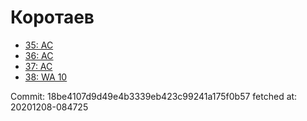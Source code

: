 # Коротаев
- [35: AC](35.md)
- [36: AC](36.md)
- [37: AC](37.md)
- [38: WA 10](38.md)

Commit: 18be4107d9d49e4b3339eb423c99241a175f0b57
 fetched at: 20201208-084725
